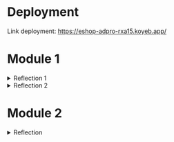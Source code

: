 # Deployment
Link deployment: https://eshop-adpro-rxa15.koyeb.app/
# Module 1
<details>
<summary>Reflection 1</summary>

Previously, during Platform Based Programming course, I found it hard to create a web-based project. One of the reasons
to that might be my disliking towards programming. Well, my programming journey was hard, I faced many obstacles in learning
how to code. However, things started to change when I looked back to my midterms & finals project for PBP class. Maybe
if I'd spent more time on that, the result would be better. That's why I started doing this project few days before the due
date (a reflection to my past self for being a deadliner). 

Although creating edit and delete product features still felt like a big challenge, I found it enjoying to debug and retype
my code and so on when I create new features. I think it is because of I have more time from the due date, I spent more time 
adapting to the use of Springboot. The learning module & tutorial were such lifesavers. Moreover, the teaching assistants 
were very helpful too! They meant a lot for answering our questions on Discord so that we won't have to figure out all by ourselves.
Terima kasih banyak kakak-kakak asdos! All in all, I still feel the need to learn more and adapting to Springboot so that (hopefully)
one day I will be able to not to rely on tutorial and creating a project by myself!

Clean code principles & secure coding practices that I have implemented in this project are:
1. ### Meaningful Names

    I used simple and easy-to-understand names for variables, functions, and classes in this project.
2. ### Function

    I separated various tasks to multiple functions so that each function has their own purpose. I also used names that are
descriptive so that it is easier for me to determine what this function does.
3. ### Comments

    I USED TO MAKE COMMENTS ON ALMOST EVERY LINE OF MY CODE during Foundations of Programming 1 & 2 courses :)
Turns out it was a big mistake. Therefore, right now I only explain my thoughts on the code and only use comments when needed.
4. ### Objects and Data Structure

    Interfaces, OOP, Getter, and Setter are being used in this project.
5. ### Error Handling & Secure Coding

    I implemented `assertNull` and `assertNotNull` to check whether the object is null or not. However, I still returned null
in some places on my code but yeah that means I still have rooms for improvement right?!
</details>

<details>
<summary>Reflection 2</summary>

1. After writing the unit tests and passing all the tests, I feel genuinely proud of my own code (note: I used to have
difficulties in testing my code for a period of time). In my opinion, the amount of unit tests that we should create
in our class depends on many factors, such as code complexity. The more complex the code is, the more unit tests should
be created. We can use code coverage as a metric to measure percentage of code passed in the unit tests. However, a 100%
percent code coverage does not imply that there are no bugs or errors in the code. It does not guarantee that every test 
case that were made had already covered all functionalities of the code.
2. From what I have learned in this class, I strongly disagree to the creation of new Java class similar to prior functional
test suites that have been made. It will be redundant to write the same implementations over and over again, besides it will
also reduce the code efficiency and cleanliness. Therefore, I suggest to implement the logic into one test class so that 
there won't be any duplicates while keep ensuring the test cover for both features.
</details>

# Module 2
<details>
<summary>Reflection</summary>

### Code Quality Issues That I Fixed
Here are the list of code quality issues that were detected by PMD and how I fixed them:
1. **Unnecessary modifier `public` on method ... :the method is declared in an interface type**
The methods which were detected with this issue by PMD are methods in an Interface. However, an Interface
has `public` modifier by default. Therefore, there is no need for me to redeclare the modifier on the methods. 
To address this issue, I removed the `public` modifier from the methods.
2. **Unused import `org.springframework.web.bind.annotation.*`**
I did not fix this issue because the line was originated from the first version of this project (I followed the tutorial)
so I thought it was unnecessary to delete the code.
3. **Unused local variable `product`**
I used the variable on deleteProductPage method in ProductController.java. At first, the parameter for `service.deleteProductById`
was `productId`, then I changed it into `product.getProductId()` so that it used `product` variable.

### CI/CD Implementations in This Project
As I see it, I believe that I have already implemented CI/CD in my project. For Continuous Integration (CI), I have created workflows that
are executed automatically whenever there are push/pull request to any branches (you can see the implementations in `ci.yml`
to run test suites and `pmd.yml` & `scorecard.yml` to address security issues). As for Continuous Development (CD), I 
used `Koyeb` as a deployment platform (and it is connected with my Github too!)
so that I ensure the continous development for this project.
</details>